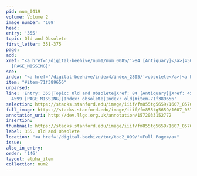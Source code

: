 ```yaml
---
pid: num_0419
volume: Volume 2
image_number: '109'
head:
entry: '355'
topic: Old and Obsolete
first_letter: 351-375
page:
add:
xref: "<a href='/digital-beehive/num1/num_0085/'>84 [Antiquary]</a>|4507 [PAGE_MISSING]|4599
  [PAGE_MISSING]"
see:
index: "<a href='/digital-beehive/index4/index_2805/'>obsolete</a>|<a href='/digital-beehive/index4/index_2777/'>old</a>"
item: "#item-71f389656"
unparsed:
line: 'Entry: 355|Topic: Old and Obsolete|Xref: 84 [Antiquary]|Xref: 4507 [PAGE_MISSING]|Xref:
  4599 [PAGE_MISSING]|Index: obsolete|Index: old|#item-71f389656'
selection: https://stacks.stanford.edu/image/iiif/fm855tg5659/1607_0576/335,3168,2966,780/full/0/default.jpg
full_image: https://stacks.stanford.edu/image/iiif/fm855tg5659/1607_0576/full/full/0/default.jpg
annotation_uri: http://dev.llgc.org.uk/annotation/1572033152772
insertion:
thumbnail: https://stacks.stanford.edu/image/iiif/fm855tg5659/1607_0576/335,3168,600,180/250,/0/default.jpg
label: 355. Old and Obsolete
location: "<a href='/digital-beehive/toc/toc2_099/'>Full Page</a>"
issue:
also_in_entry:
order: '146'
layout: alpha_item
collection: num2
---
```

